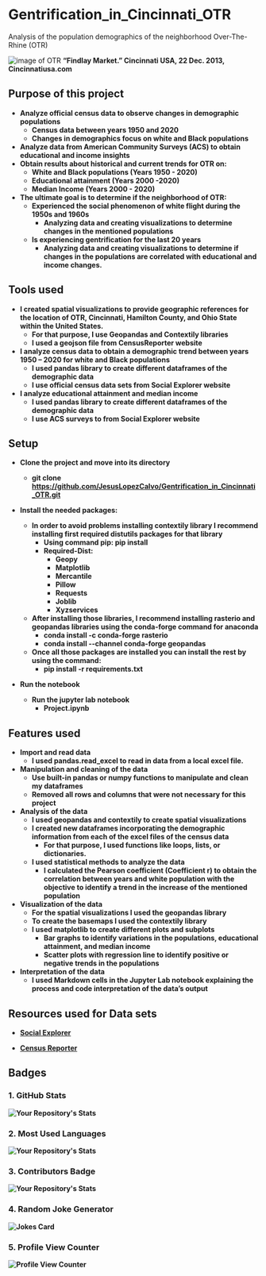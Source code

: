 # **Gentrification_in_Cincinnati_OTR**

Analysis of the population demographics of the neighborhood Over-The-Rhine (OTR)

![image of OTR](https://cincinnatiusa.com/sites/default/files/styles/Array/public/1_Findlay%20Market_Pramik_1.jpg)
 <b>“Findlay Market.” Cincinnati USA, 22 Dec. 2013,              Cincinnatiusa.com 

## **Purpose of this project**

* Analyze official census data to observe changes in demographic populations
    * Census data between years 1950 and 2020
    * Changes in demographics focus on white and Black populations
* Analyze data from American Community Surveys (ACS) to obtain educational and income insights
* Obtain results about historical and current trends for OTR on:
    * White and Black populations (Years 1950 - 2020)
    * Educational attainment (Years 2000 -2020)
    * Median Income (Years 2000 - 2020)
* The ultimate goal is to determine if the neighborhood of OTR:
    * Experienced the social phenomenon of white flight during the 1950s and 1960s
        * Analyzing data and creating visualizations to determine changes in the mentioned populations
    * Is experiencing gentrification for the last 20 years
        * Analyzing data and creating visualizations to determine if changes in the populations are correlated with educational and income changes.

## **Tools used**
* I created spatial visualizations to provide geographic references for the location of OTR, Cincinnati, Hamilton County, and Ohio State within the United States.
    * For that purpose, I use Geopandas and Contextily libraries 
    * I used a geojson file from CensusReporter website
* I analyze census data to obtain a demographic trend between years 1950 – 2020 for white and Black populations
    * I used pandas library to create different dataframes of the demographic data
    * I use official census data sets from Social Explorer website 
* I analyze educational attainment and median income
    * I used pandas library to create different dataframes of the demographic data
    * I use ACS surveys to from Social Explorer website


## **Setup**

* **Clone the project and move into its directory**
    * git clone https://github.com/JesusLopezCalvo/Gentrification_in_Cincinnati_OTR.git

* **Install the needed packages:**
    * In order to avoid problems installing contextily library I recommend installing first required distutils packages for that library 
        * Using command pip:  pip install <name of the distutil>
        * Required-Dist:
            * Geopy
            * Matplotlib
            * Mercantile
            * Pillow
            * Requests
            * Joblib
            * Xyzservices
    * After installing those libraries, I recommend installing rasterio and geopandas libraries using the conda-forge command for anaconda 
        * conda install -c conda-forge rasterio
        * conda install --channel conda-forge geopandas
    * Once all those packages are installed you can install the rest by using the command:
        * pip install -r requirements.txt

* **Run the notebook**
    * Run the jupyter lab notebook 
        * Project.ipynb 


## **Features used**
* **Import and read data**
    * I used pandas.read_excel to read in data from a local excel file.
* **Manipulation and cleaning of the data**
    * Use built-in pandas or numpy functions to manipulate and clean my dataframes
    * Removed all rows and columns that were not necessary for this project
* **Analysis of the data**
    * I used geopandas and contextily to create spatial visualizations
    * I created new dataframes incorporating the demographic information from each of the excel files of the census data
        * For that purpose, I used functions like loops, lists, or dictionaries.
    * I used statistical methods to analyze the data
        * I calculated the Pearson coefficient (Coefficient r) to obtain the correlation between years and white population with the objective to identify a trend in the increase of the mentioned population
* **Visualization of the data**
    * For the spatial visualizations I used the geopandas library
    * To create the basemaps I used the contextily library
    * I used matplotlib to create different plots and subplots 
        * Bar graphs to identify variations in the populations, educational attainment, and median income
        * Scatter plots with regression line to identify positive or negative trends in the populations
* **Interpretation of the data**
    * I used Markdown cells in the Jupyter Lab notebook explaining the process and code interpretation of the data’s output

## **Resources used for Data sets**

* [Social Explorer](https://www.socialexplorer.com/a9676d974c/explore "Census Data Sets")

* [Census Reporter](https://censusreporter.org/data/table/?table=B03002&geo_ids=16000US3915000,05000US39061,31000US17140,04000US39,01000US,140|16000US3915000&primary_geo_id=16000US3915000 "Census Data for spatial visualizations")

## Badges 
### 1. GitHub Stats
![Your Repository's Stats](https://github-readme-stats.vercel.app/api?username=JesusLopezCalvo&show_icons=true)
### 2. Most Used Languages
![Your Repository's Stats](https://github-readme-stats.vercel.app/api/top-langs/?username=JesusLopezCalvo&theme=blue-green)
### 3. Contributors Badge
![Your Repository's Stats](https://contrib.rocks/image?repo=JesusLopezCalvo/Gentrification_in_Cincinnati_OTR)
### 4. Random Joke Generator
![Jokes Card](https://readme-jokes.vercel.app/api)
### 5. Profile View Counter
![Profile View Counter](https://komarev.com/ghpvc/?username=JesusLopezCalvo)